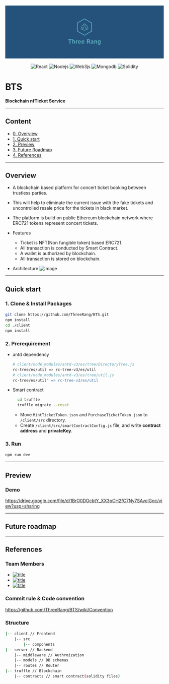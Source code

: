 <div align="center">
    <p align="center">
      <img src="./image/logoImage/twitter_header_photo_2.png" alt="Three Rang Logo" />
    </p>
</div>

<div align="center">

![React](https://img.shields.io/badge/React-61DAFB?style=flat-square&logo=React&logoColor=white)
![Nodejs](https://img.shields.io/badge/Node.js-339933?style=flat-square&logo=Node.js&logoColor=white)
![Web3js](https://img.shields.io/badge/Web3.js-F16822?style=flat-square&logo=Web3.js&logoColor=white)
![Mongodb](https://img.shields.io/badge/MongoDB-47A248?style=flat-square&logo=MongoDB&logoColor=white)
![Solidity](https://img.shields.io/badge/Solidity-363636?style=flat-square&logo=Solidity&logoColor=white)

</div>

# BTS

**Blockchain nfTicket Service**

---

## Content

- [0. Overview](#overview)
- [1. Quick start](#quick-start)
- [2. Preview](#preview)
- [3. Future Roadmap](#future-roadmap)
- [4. References](#references)

---

## Overview

- A blockchain based platform for concert ticket booking between trustless parties.
- This will help to eliminate the current issue with the fake tickets and uncontrolled resale price for the tickets in black market.
- The platform is build on public Ethereum blockchain network where ERC721 tokens represent concert tickets.

- Features
  - Ticket is NFT(Non fungible token) based ERC721.
  - All transaction is conducted by Smart Contract.
  - A wallet is authorized by blockchain.
  - All transaction is stored on blockchain.

- Architecture
  ![image](https://user-images.githubusercontent.com/48934522/193894308-089e98b4-c033-49bd-990a-c72583fd172e.png)

---

## Quick start

### 1. Clone & Install Packages

```bash
git clone https://github.com/ThreeRang/BTS.git
npm install
cd ./client
npm install
```

### 2. Prerequirement

- antd dependency

  ```bash
  # client/node_modules/antd-v3/es/tree/DirectoryTree.js
  rc-tree/es/util => rc-tree-v3/es/util
  # client/node_modules/antd-v3/es/tree/util.js
  rc-tree/es/util" => rc-tree-v3/es/util
  ```

- Smart contract

    ```bash
      cd truffle
      truffle migrate --reset
    ```

  - Move `MintTicketToken.json` and `PurchaseTicketToken.json` to `/client/src` directory.
  - Create `/client/src/smartContractConfig.js` file, and write **contract address** and **privateKey**.

### 3. Run

``` bash
npm run dev
```

---

## Preview

### Demo

<https://drive.google.com/file/d/1BrO0DOcbtY_XX3pCH2fC7Ny7SAvolGqc/view?usp=sharing>

---

## Future roadmap

---

## References

### Team Members

- [![title](https://img.shields.io/badge/DEVLOPER-Song-123456)](https://github.com/songjaesong)
- [![title](https://img.shields.io/badge/DEVLOPER-Kwon-123456)](https://github.com/2ternal)
- [![title](https://img.shields.io/badge/DEVLOPER-Park-123456)](https://github.com/https://github.com/koreandrum97)

### Commit rule & Code convention

<https://github.com/ThreeRang/BTS/wiki/Convention>

### Structure

```bash
|-- client // Frontend
    |-- src
        |-- components
|-- server // Backend
    |-- middleware // Authroization
    |-- models // DB schemas
    |-- routes // Router
|-- truffle // Blockchain
    |-- contracts // smart contract(solidity files)
```
